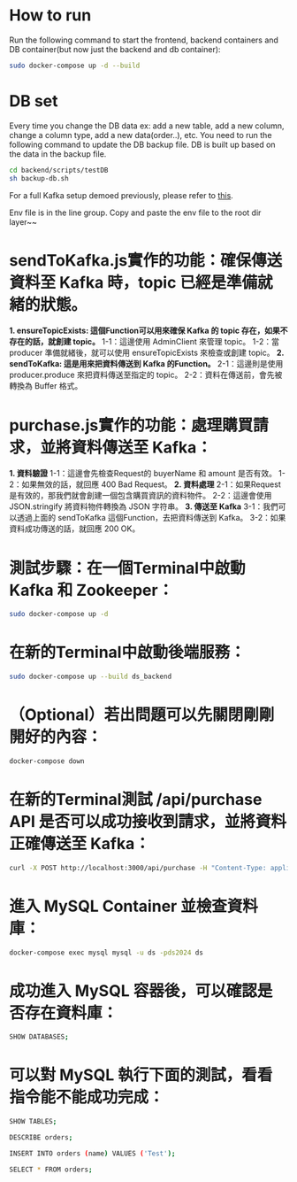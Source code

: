 # How to run

Run the following command to start the frontend, backend containers and DB container(but now just the backend and db container):
```bash
sudo docker-compose up -d --build
```
# DB set
Every time you change the DB data ex: add a new table, add a new column, change a column type, add a new data(order..), etc. You need to run the following command to update the DB backup file. DB is built up based on the data in the backup file.
```bash
cd backend/scripts/testDB
sh backup-db.sh
```

For a full Kafka setup demoed previously, please refer to [this](https://github.com/timsu92/kafka_example.git).

Env file is in the line group. Copy and paste the env file to the root dir layer~~


# sendToKafka.js實作的功能：確保傳送資料至 Kafka 時，topic 已經是準備就緒的狀態。
**1. ensureTopicExists: 這個Function可以用來確保 Kafka 的 topic 存在，如果不存在的話，就創建 topic。**
  1-1：這邊使用 AdminClient 來管理 topic。
  1-2：當 producer 準備就緒後，就可以使用 ensureTopicExists 來檢查或創建 topic。
**2. sendToKafka: 這是用來把資料傳送到 Kafka 的Function。**
  2-1：這邊則是使用 producer.produce 來把資料傳送至指定的 topic。
  2-2：資料在傳送前，會先被轉換為 Buffer 格式。

# purchase.js實作的功能：處理購買請求，並將資料傳送至 Kafka：
**1. 資料驗證**
  1-1：這邊會先檢查Request的 buyerName 和 amount 是否有效。
  1-2：如果無效的話，就回應 400 Bad Request。
**2. 資料處理**
  2-1：如果Request是有效的，那我們就會創建一個包含購買資訊的資料物件。
  2-2：這邊會使用 JSON.stringify 將資料物件轉換為 JSON 字符串。
**3. 傳送至 Kafka**
  3-1：我們可以透過上面的 sendToKafka 這個Function，去把資料傳送到 Kafka。
  3-2：如果資料成功傳送的話，就回應 200 OK。


# 測試步驟：在一個Terminal中啟動 Kafka 和 Zookeeper：

```bash
sudo docker-compose up -d
```

# 在新的Terminal中啟動後端服務：

```bash
sudo docker-compose up --build ds_backend
```

# （Optional）若出問題可以先關閉剛剛開好的內容：

```bash
docker-compose down
```

# 在新的Terminal測試 /api/purchase API 是否可以成功接收到請求，並將資料正確傳送至 Kafka：

```bash
curl -X POST http://localhost:3000/api/purchase -H "Content-Type: application/json" -d "{\"buyerName\": \"Alice\", \"amount\": 1}"
```

# 進入 MySQL Container 並檢查資料庫：

```bash
docker-compose exec mysql mysql -u ds -pds2024 ds
```

# 成功進入 MySQL 容器後，可以確認是否存在資料庫：

```bash
SHOW DATABASES;
```

# 可以對 MySQL 執行下面的測試，看看指令能不能成功完成：

```bash
SHOW TABLES;
```

```bash
DESCRIBE orders;
```

```bash
INSERT INTO orders (name) VALUES ('Test');
```

```bash
SELECT * FROM orders;
```
